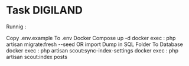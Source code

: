 # Task DIGILAND

Runnig : 

Copy .env.example To .env
Docker Compose up -d
docker exec : php artisan migrate:fresh --seed   OR    import Dump in SQL Folder To Database
docker exec : php artisan scout:sync-index-settings
docker exec : php artisan scout:index posts
